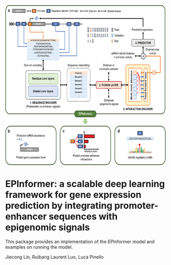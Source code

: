 <p align="center">
  <img height="500" src="images/EPInformer.png">
</p>

# EPInformer: a scalable deep learning framework for gene expression prediction by integrating promoter-enhancer sequences with epigenomic signals

This package provides an implementation of the EPInformer model and examples on
running the model.

Jiecong Lin, Ruibang Laurent Luo, Luca Pinello
